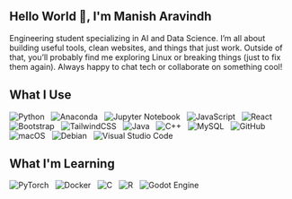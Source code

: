 ## Hello World 👋, I'm Manish Aravindh

Engineering student specializing in AI and Data Science. I’m all about building useful tools, clean websites, and things that just work. Outside of that, you’ll probably find me exploring Linux or breaking things (just to fix them again). Always happy to chat tech or collaborate on something cool!

<!-- I'm a student majoring in AI and Data Science, with a passion for coding that began when I was 12. What started as a childhood curiosity has grown into a career path I'm genuinely excited about. I enjoy building websites, mobile apps, and games - basically anything that brings ideas to life through code.

In my free time, you'll find me building fun little projects or exploring different Linux distributions. I'm a bit of a system tinkering enthusiast who loves understanding how things work under the hood.

I'm always eager to connect with fellow developers and tech enthusiasts. Whether you're a friend, colleague, or potential collaborator, I'd love to chat about technology and share ideas. Feel free to reach out! -->

<!-- Student with a passion for AI/ML, Web, Apps, and Games development. I build clean, user-focused web experiences and love exploring Linux distros and system tinkering. Always learning, always evolving. As a curious and ever-learning individual, I'm always open to discussing these fascinating fields with other developers. Let's connect! -->

<!-- Front End Developer who's also diving into AI/ML. I love creating user-friendly web experiences and constantly improving my skills. Currently exploring the fascinating world of Artificial Intelligence and Machine Learning. As a curious and ever-learning individual, I'm always open to discussing these fascinating fields with other developers. Let's connect! -->

## What I Use
<!-- ```
.py .js .java .cpp .html .css .sass
  ``` -->
![Python](https://img.shields.io/badge/python-3670A0?style=for-the-badge&logo=python&logoColor=ffdd54) &nbsp;
![Anaconda](https://img.shields.io/badge/Anaconda-%2344A833.svg?style=for-the-badge&logo=anaconda&logoColor=white) &nbsp;
![Jupyter Notebook](https://img.shields.io/badge/jupyter-%23FA0F00.svg?style=for-the-badge&logo=jupyter&logoColor=white) &nbsp;
![JavaScript](https://img.shields.io/badge/javascript-%23323330.svg?style=for-the-badge&logo=javascript&logoColor=%23F7DF1E) &nbsp;
![React](https://img.shields.io/badge/react-%2320232a.svg?style=for-the-badge&logo=react&logoColor=%2361DAFB) &nbsp;
![Bootstrap](https://img.shields.io/badge/bootstrap-%238511FA.svg?style=for-the-badge&logo=bootstrap&logoColor=white) &nbsp;
![TailwindCSS](https://img.shields.io/badge/tailwindcss-%2338B2AC.svg?style=for-the-badge&logo=tailwind-css&logoColor=white) &nbsp;
![Java](https://img.shields.io/badge/java-%23ED8B00.svg?style=for-the-badge&logo=openjdk&logoColor=white) &nbsp;
![C++](https://img.shields.io/badge/c++-%2300599C.svg?style=for-the-badge&logo=c%2B%2B&logoColor=white) &nbsp;
![MySQL](https://img.shields.io/badge/mysql-4479A1.svg?style=for-the-badge&logo=mysql&logoColor=white) &nbsp;
![GitHub](https://img.shields.io/badge/github-%23121011.svg?style=for-the-badge&logo=github&logoColor=white) &nbsp;
![macOS](https://img.shields.io/badge/mac%20os-000000?style=for-the-badge&logo=macos&logoColor=F0F0F0) &nbsp;
![Debian](https://img.shields.io/badge/Debian-D70A53?style=for-the-badge&logo=debian&logoColor=white) &nbsp;
![Visual Studio Code](https://img.shields.io/badge/Visual%20Studio%20Code-0078d7.svg?style=for-the-badge&logo=visual-studio-code&logoColor=white) &nbsp;
<!---->


## What I'm Learning
![PyTorch](https://img.shields.io/badge/PyTorch-%23EE4C2C.svg?style=for-the-badge&logo=PyTorch&logoColor=white) &nbsp;
![Docker](https://img.shields.io/badge/docker-%230db7ed.svg?style=for-the-badge&logo=docker&logoColor=white) &nbsp;
![C](https://img.shields.io/badge/c-%2300599C.svg?style=for-the-badge&logo=c&logoColor=white) &nbsp;
![R](https://img.shields.io/badge/r-%23276DC3.svg?style=for-the-badge&logo=r&logoColor=white) &nbsp;
![Godot Engine](https://img.shields.io/badge/GODOT-%23FFFFFF.svg?style=for-the-badge&logo=godot-engine) &nbsp;

<!-- ![C#](https://img.shields.io/badge/c%23-%23239120.svg?style=for-the-badge&logo=csharp&logoColor=white) &nbsp;
![GDScript](https://img.shields.io/badge/GDScript-%2374267B.svg?style=for-the-badge&logo=godotengine&logoColor=white) &nbsp;
![Rust](https://img.shields.io/badge/rust-%23000000.svg?style=for-the-badge&logo=rust&logoColor=white) &nbsp;
![Ruby](https://img.shields.io/badge/ruby-%23CC342D.svg?style=for-the-badge&logo=ruby&logoColor=white) &nbsp; -->

<!-- ![Linux](https://img.shields.io/badge/Linux-FCC624?style=for-the-badge&logo=linux&logoColor=black) &nbsp; -->
<!-- ![Windows](https://img.shields.io/badge/Windows-0078D6?style=for-the-badge&logo=windows&logoColor=white) &nbsp; -->
<!-- ![Arc](https://img.shields.io/badge/Arc-000000?style=for-the-badge&logo=arc&logoColor=white) &nbsp;
![Firefox](https://img.shields.io/badge/Firefox-FF7139?style=for-the-badge&logo=Firefox-Browser&logoColor=white) &nbsp;
![YouTube](https://img.shields.io/badge/YouTube-%23FF0000.svg?style=for-the-badge&logo=YouTube&logoColor=white) &nbsp;
![Spotify](https://img.shields.io/badge/Spotify-1ED760?style=for-the-badge&logo=spotify&logoColor=white) &nbsp;
![Notion](https://img.shields.io/badge/Notion-%23000000.svg?style=for-the-badge&logo=notion&logoColor=white) &nbsp; -->

<!--- ## How to reach me:

<div display="flex">
  <a href="https://www.linkedin.com/in/manish-aravindh-a56154334/">
    <img src="https://img.shields.io/badge/linkedin-%230077B5.svg?style=for-the-badge&logo=linkedin&logoColor=white" alt="LinkedIn"/>
  </a>&nbsp;
  <a href="https://www.reddit.com/user/NoWar3289/">
    <img src="https://img.shields.io/badge/Reddit-FF4500?style=for-the-badge&logo=reddit&logoColor=white" alt="Reddit"/>
  </a>&nbsp;
  <a href="https://www.instagram.com/nowar3289/">
    <img src="https://img.shields.io/badge/Instagram-%23E4405F.svg?style=for-the-badge&logo=Instagram&logoColor=white" alt="Instagram"/>
  </a> 
</div> -->


<!--
**ManishEmpire2007/ManishEmpire2007** is a ✨ _special_ ✨ repository because its `README.md` (this file) appears on your GitHub profile.

Here are some ideas to get you started:

- 🔭 I’m currently working on ...
- 🌱 I’m currently learning ...
- 👯 I’m looking to collaborate on ...
- 🤔 I’m looking for help with ...
- 💬 Ask me about ...
- 📫 How to reach me: ...
- 😄 Pronouns: ...
- ⚡ Fun fact: ...
-->
